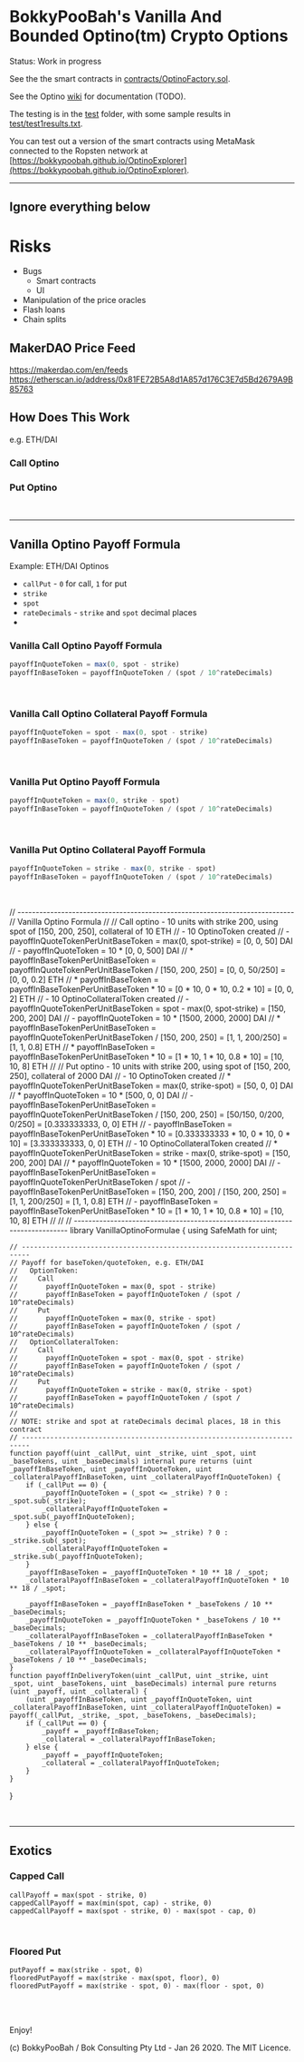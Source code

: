 # BokkyPooBah's Vanilla And Bounded Optino(tm) Crypto Options


Status: Work in progress

See the the smart contracts in [contracts/OptinoFactory.sol](contracts/OptinoFactory.sol).

See the Optino [wiki](https://github.com/bokkypoobah/Optino/wiki) for documentation (TODO).

The testing is in the [test](test) folder, with some sample results in [test/test1results.txt](test/test1results.txt).

You can test out a version of the smart contracts using MetaMask connected to the Ropsten network at [https://bokkypoobah.github.io/OptinoExplorer](https://bokkypoobah.github.io/OptinoExplorer).

---

## Ignore everything below

# Risks

* Bugs
  * Smart contracts
  * UI
* Manipulation of the price oracles
* Flash loans
* Chain splits


## MakerDAO Price Feed

https://makerdao.com/en/feeds
https://etherscan.io/address/0x81FE72B5A8d1A857d176C3E7d5Bd2679A9B85763

## How Does This Work

e.g. ETH/DAI

### Call Optino

### Put Optino

<br />

<hr />

## Vanilla Optino Payoff Formula

Example: ETH/DAI Optinos

* `callPut` - `0` for call, `1` for put
* `strike`
* `spot`
* `rateDecimals` - `strike` and `spot` decimal places
*

### Vanilla Call Optino Payoff Formula

```javascript
payoffInQuoteToken = max(0, spot - strike)
payoffInBaseToken = payoffInQuoteToken / (spot / 10^rateDecimals)
```

<br />

### Vanilla Call Optino Collateral Payoff Formula

```javascript
payoffInQuoteToken = spot - max(0, spot - strike)
payoffInBaseToken = payoffInQuoteToken / (spot / 10^rateDecimals)
```

<br />

### Vanilla Put Optino Payoff Formula

```javascript
payoffInQuoteToken = max(0, strike - spot)
payoffInBaseToken = payoffInQuoteToken / (spot / 10^rateDecimals)
```

<br />

### Vanilla Put Optino Collateral Payoff Formula

```javascript
payoffInQuoteToken = strike - max(0, strike - spot)
payoffInBaseToken = payoffInQuoteToken / (spot / 10^rateDecimals)
```

<br />



// ----------------------------------------------------------------------------
// Vanilla Optino Formula
//
// Call optino - 10 units with strike 200, using spot of [150, 200, 250], collateral of 10 ETH
// - 10 OptinoToken created
//   - payoffInQuoteTokenPerUnitBaseToken = max(0, spot-strike) = [0, 0, 50] DAI
//   - payoffInQuoteToken = 10 * [0, 0, 500] DAI
//   * payoffInBaseTokenPerUnitBaseToken = payoffInQuoteTokenPerUnitBaseToken / [150, 200, 250] = [0, 0, 50/250] = [0, 0, 0.2] ETH
//   * payoffInBaseToken = payoffInBaseTokenPerUnitBaseToken * 10 = [0 * 10, 0 * 10, 0.2 * 10] = [0, 0, 2] ETH
// - 10 OptinoCollateralToken created
//   - payoffInQuoteTokenPerUnitBaseToken = spot - max(0, spot-strike) = [150, 200, 200] DAI
//   - payoffInQuoteToken = 10 * [1500, 2000, 2000] DAI
//   * payoffInBaseTokenPerUnitBaseToken = payoffInQuoteTokenPerUnitBaseToken / [150, 200, 250] = [1, 1, 200/250] = [1, 1, 0.8] ETH
//   * payoffInBaseToken = payoffInBaseTokenPerUnitBaseToken * 10 = [1 * 10, 1 * 10, 0.8 * 10] = [10, 10, 8] ETH
//
// Put optino - 10 units with strike 200, using spot of [150, 200, 250], collateral of 2000 DAI
// - 10 OptinoToken created
//   * payoffInQuoteTokenPerUnitBaseToken = max(0, strike-spot) = [50, 0, 0] DAI
//   * payoffInQuoteToken = 10 * [500, 0, 0] DAI
//   - payoffInBaseTokenPerUnitBaseToken = payoffInQuoteTokenPerUnitBaseToken / [150, 200, 250] = [50/150, 0/200, 0/250] = [0.333333333, 0, 0] ETH
//   - payoffInBaseToken = payoffInBaseTokenPerUnitBaseToken * 10 = [0.333333333 * 10, 0 * 10, 0 * 10] = [3.333333333, 0, 0] ETH
// - 10 OptinoCollateralToken created
//   * payoffInQuoteTokenPerUnitBaseToken = strike - max(0, strike-spot) = [150, 200, 200] DAI
//   * payoffInQuoteToken = 10 * [1500, 2000, 2000] DAI
//   - payoffInBaseTokenPerUnitBaseToken = payoffInQuoteTokenPerUnitBaseToken / spot
//   - payoffInBaseTokenPerUnitBaseToken = [150, 200, 200] / [150, 200, 250] = [1, 1, 200/250] = [1, 1, 0.8] ETH
//   - payoffInBaseToken = payoffInBaseTokenPerUnitBaseToken * 10 = [1 * 10, 1 * 10, 0.8 * 10] = [10, 10, 8] ETH
//
//
// ----------------------------------------------------------------------------
library VanillaOptinoFormulae {
    using SafeMath for uint;

    // ------------------------------------------------------------------------
    // Payoff for baseToken/quoteToken, e.g. ETH/DAI
    //   OptionToken:
    //     Call
    //       payoffInQuoteToken = max(0, spot - strike)
    //       payoffInBaseToken = payoffInQuoteToken / (spot / 10^rateDecimals)
    //     Put
    //       payoffInQuoteToken = max(0, strike - spot)
    //       payoffInBaseToken = payoffInQuoteToken / (spot / 10^rateDecimals)
    //   OptionCollateralToken:
    //     Call
    //       payoffInQuoteToken = spot - max(0, spot - strike)
    //       payoffInBaseToken = payoffInQuoteToken / (spot / 10^rateDecimals)
    //     Put
    //       payoffInQuoteToken = strike - max(0, strike - spot)
    //       payoffInBaseToken = payoffInQuoteToken / (spot / 10^rateDecimals)
    //
    // NOTE: strike and spot at rateDecimals decimal places, 18 in this contract
    // ------------------------------------------------------------------------
    function payoff(uint _callPut, uint _strike, uint _spot, uint _baseTokens, uint _baseDecimals) internal pure returns (uint _payoffInBaseToken, uint _payoffInQuoteToken, uint _collateralPayoffInBaseToken, uint _collateralPayoffInQuoteToken) {
        if (_callPut == 0) {
            _payoffInQuoteToken = (_spot <= _strike) ? 0 : _spot.sub(_strike);
            _collateralPayoffInQuoteToken = _spot.sub(_payoffInQuoteToken);
        } else {
            _payoffInQuoteToken = (_spot >= _strike) ? 0 : _strike.sub(_spot);
            _collateralPayoffInQuoteToken = _strike.sub(_payoffInQuoteToken);
        }
        _payoffInBaseToken = _payoffInQuoteToken * 10 ** 18 / _spot;
        _collateralPayoffInBaseToken = _collateralPayoffInQuoteToken * 10 ** 18 / _spot;

        _payoffInBaseToken = _payoffInBaseToken * _baseTokens / 10 ** _baseDecimals;
        _payoffInQuoteToken = _payoffInQuoteToken * _baseTokens / 10 ** _baseDecimals;
        _collateralPayoffInBaseToken = _collateralPayoffInBaseToken * _baseTokens / 10 ** _baseDecimals;
        _collateralPayoffInQuoteToken = _collateralPayoffInQuoteToken * _baseTokens / 10 ** _baseDecimals;
    }
    function payoffInDeliveryToken(uint _callPut, uint _strike, uint _spot, uint _baseTokens, uint _baseDecimals) internal pure returns (uint _payoff, uint _collateral) {
        (uint _payoffInBaseToken, uint _payoffInQuoteToken, uint _collateralPayoffInBaseToken, uint _collateralPayoffInQuoteToken) = payoff(_callPut, _strike, _spot, _baseTokens, _baseDecimals);
        if (_callPut == 0) {
            _payoff = _payoffInBaseToken;
            _collateral = _collateralPayoffInBaseToken;
        } else {
            _payoff = _payoffInQuoteToken;
            _collateral = _collateralPayoffInQuoteToken;
        }
    }
}

<br />

<hr />

## Exotics

### Capped Call

```
callPayoff = max(spot - strike, 0)
cappedCallPayoff = max(min(spot, cap) - strike, 0)
cappedCallPayoff = max(spot - strike, 0) - max(spot - cap, 0)
```

<br />

### Floored Put

```
putPayoff = max(strike - spot, 0)
flooredPutPayoff = max(strike - max(spot, floor), 0)
flooredPutPayoff = max(strike - spot, 0) - max(floor - spot, 0)
```


<br />

<br />

Enjoy!

(c) BokkyPooBah / Bok Consulting Pty Ltd - Jan 26 2020. The MIT Licence.

